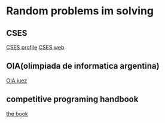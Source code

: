 # Random problems im solving
## CSES
[CSES profile](https://cses.fi/user/24414)
[CSES web](https://cses.fi/problemset/list/)

## OIA(olimpiada de informatica argentina)

[OIA juez](https://juez.oia.unsam.edu.ar/tasks)

## competitive programing handbook
[the book](https://cses.fi/book/book.pdf)
